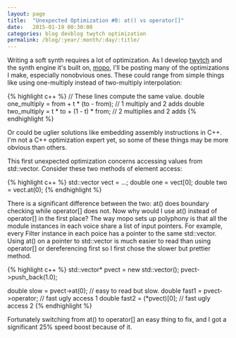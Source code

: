 ```yaml
---
layout: page
title:  "Unexpected Optimization #0: at() vs operator[]"
date:   2015-01-19 00:30:00
categories: blog devblog twytch optimization
permalink: /blog/:year/:month/:day/:title/
---
```

Writing a soft synth requires a lot of optimization. As I develop
[twytch][twytch] and the synth engine it's built on, [mopo][mopo], I'll be
posting many of the optimizations I make, especially nonobvious ones. These
could range from simple things like using one-multiply instead of
two-multiply interpolation:

{% highlight c++ %}
// These lines compute the same value.
double one_multiply = from + t * (to - from);  // 1 multiply and 2 adds
double two_multiply = t * to + (1 - t) * from; // 2 multiplies and 2 adds
{% endhighlight %}

Or could be uglier solutions like embedding assembly instructions in C++.
I'm not a C++ optimization expert yet, so some of these things may be more
obvious than others.

This first unexpected optimization concerns accessing values from std::vector.
Consider these two methods of element access:

{% highlight c++ %}
std::vector<double> vect = ...;
double one = vect[0];
double two = vect.at(0);
{% endhighlight %}

There is a significant difference between the two: at() does boundary checking
while operator[] does not. Now why would I use at() instead of operator[] in
the first place? The way mopo sets up polyphony is that all the module
instances in each voice share a list of input pointers. For example, every
Filter instance in each poice has a pointer to the same std::vector. Using at()
on a pointer to std::vector is much easier to read than using operator[] or
dereferencing first so I first chose the slower but prettier method.

{% highlight c++ %}
std::vector<double>* pvect = new std::vector<double>();
pvect->push_back(1.0);

double slow = pvect->at(0);          // easy to read but slow.
double fast1 = pvect->operator[](0); // fast ugly access 1
double fast2 = (*pvect)[0];          // fast ugly access 2
{% endhighlight %}

Fortunately switching from at() to operator[] an easy thing to fix, and I got a
significant 25% speed boost because of it.

[twytch]:      https://github.com/mtytel/twytch
[mopo]:        https://github.com/mtytel/mopo
